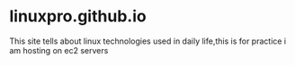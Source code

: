 # linuxpro.github.io
This site tells about linux technologies used in daily life,this  is for practice i am hosting on ec2 servers
